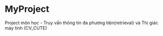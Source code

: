 # MyProject
Project môn học - Truy vấn thông tin đa phương tiện(retrieval) và Thị giác máy tính (CV_CUTE)
